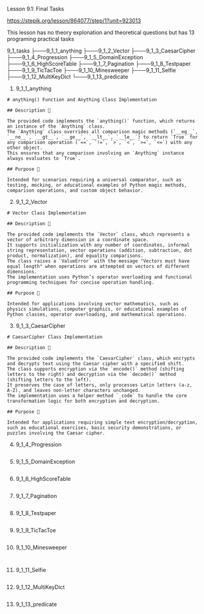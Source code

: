 Lesson 9.1: Final Tasks

https://stepik.org/lesson/864077/step/1?unit=923013

This lesson has no theory explonation and theoretical questions but has 13 programing practical tasks

9_1_tasks
├───9_1_1_anything
├───9_1_2_Vector
├───9_1_3_CaesarCipher
├───9_1_4_Progression
├───9_1_5_DomainException
├───9_1_6_HighScoreTable
├───9_1_7_Pagination
├───9_1_8_Testpaper
├───9_1_9_TicTacToe
├───9_1_10_Minesweeper
├───9_1_11_Selfie
├───9_1_12_MultiKeyDict
└───9_1_13_predicate

1. 9_1_1_anything

```
# anything() Function and Anything Class Implementation

## Description 📝

The provided code implements the `anything()` function, which returns an instance of the `Anything` class.
The `Anything` class overrides all comparison magic methods (`__eq__`, `__ne__`, `__gt__`, `__ge__`, `__lt__`, `__le__`) to return `True` for any comparison operation (`==`, `!=`, `>`, `<`, `>=`, `<=`) with any other object.
This ensures that any comparison involving an `Anything` instance always evaluates to `True`.

## Purpose 🎯

Intended for scenarios requiring a universal comparator, such as testing, mocking, or educational examples of Python magic methods, comparison operations, and custom object behavior.
```

2. 9_1_2_Vector

```
# Vector Class Implementation

## Description 📝

The provided code implements the `Vector` class, which represents a vector of arbitrary dimension in a coordinate space.
It supports initialization with any number of coordinates, informal string representation, vector operations (addition, subtraction, dot product, normalization), and equality comparisons.
The class raises a `ValueError` with the message "Vectors must have equal length" when operations are attempted on vectors of different dimensions.
The implementation uses Python’s operator overloading and functional programming techniques for concise operation handling.

## Purpose 🎯

Intended for applications involving vector mathematics, such as physics simulations, computer graphics, or educational examples of Python classes, operator overloading, and mathematical operations.
```

3. 9_1_3_CaesarCipher

```
# CaesarCipher Class Implementation

## Description 📝

The provided code implements the `CaesarCipher` class, which encrypts and decrypts text using the Caesar cipher with a specified shift.
The class supports encryption via the `encode()` method (shifting letters to the right) and decryption via the `decode()` method (shifting letters to the left).
It preserves the case of letters, only processes Latin letters (a-z, A-Z), and leaves non-letter characters unchanged.
The implementation uses a helper method `_code` to handle the core transformation logic for both encryption and decryption.

## Purpose 🎯

Intended for applications requiring simple text encryption/decryption, such as educational exercises, basic security demonstrations, or puzzles involving the Caesar cipher.
```

4. 9_1_4_Progression

```

```

5. 9_1_5_DomainException

```

```

6. 9_1_6_HighScoreTable

```

```

7. 9_1_7_Pagination

```

```

8. 9_1_8_Testpaper

```

```

9. 9_1_9_TicTacToe

```

```

10. 9_1_10_Minesweeper

```


```

11. 9_1_11_Selfie

```

```

12. 9_1_12_MultiKeyDict

```

```

13. 9_1_13_predicate

```

```
